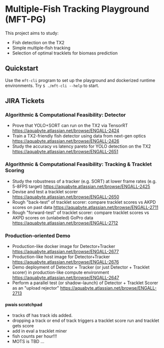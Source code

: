 # Multiple-Fish Tracking Playground (MFT-PG)

This project aims to study:
 * Fish detection on the TX2
 * Simple multiple-fish tracking 
 * Selection of optimal tracklets for biomass prediction
 
## Quickstart

Use the `mft-cli` program to set up the playground and dockerized
runtime environments. Try `$ ./mft-cli --help` to start.


## JIRA Tickets

### Algorithmic & Computational Feasibility: Detector
  * Prove that YOLO+SORT can run on the TX2 via TensorRT https://aquabyte.atlassian.net/browse/ENGALL-2424
  * Train a TX2-friendly fish detector using data from next-gen optics https://aquabyte.atlassian.net/browse/ENGALL-2426
  * Study the accuracy vs latency pareto for YOLO detection on the TX2 https://aquabyte.atlassian.net/browse/ENGALL-2651

### Algorithmic & Computational Feasibility: Tracking & Tracklet Scoring
  * Study the robustness of a tracker (e.g. SORT) at lower frame rates (e.g. 5-8FPS target) https://aquabyte.atlassian.net/browse/ENGALL-2425
  * Devise and test a tracklet scorer https://aquabyte.atlassian.net/browse/ENGALL-2650
  * Rough "back-test" of tracklet scorer: compare tracklet scores vs AKPD scores on past data https://aquabyte.atlassian.net/browse/ENGALL-2711
  * Rough "forward-test" of tracklet scorer: compare tracklet scores vs AKPD scores on (unlabeled) GoPro data https://aquabyte.atlassian.net/browse/ENGALL-2712

### Production-oriented Demo
  * Production-like docker image for Detector+Tracker https://aquabyte.atlassian.net/browse/ENGALL-2677
  * Production-like host image for Detector+Tracker https://aquabyte.atlassian.net/browse/ENGALL-2676
  * Demo deployment of Detector + Tracker (or just Detector + Tracklet scorer) in production-like compute environment https://aquabyte.atlassian.net/browse/ENGALL-2647
  * Perform a parallel test (or shadow-launch) of Detector + Tracklet Scorer as an "upload rejector" https://aquabyte.atlassian.net/browse/ENGALL-2713 



#### pwais scratchpad
 * tracks df has track ids added.
 * dropping a track or end of track triggers a tracklet score run and tracklet gets score
 * add in eval a tracklet miner
 * fish counts per hour!!!
 * MOTS is TBD ...